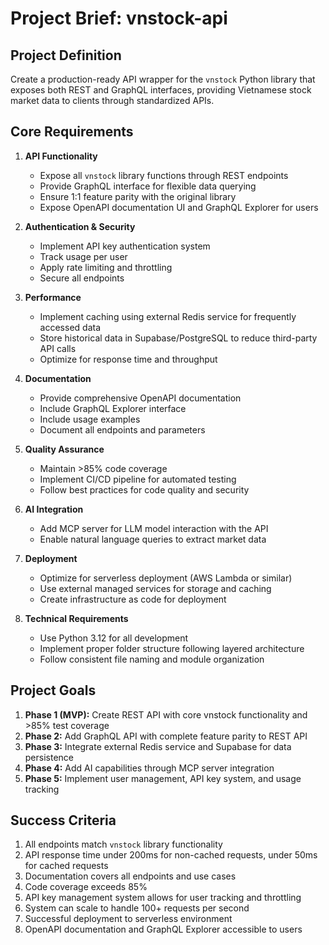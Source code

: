 # Project Brief: vnstock-api

## Project Definition

Create a production-ready API wrapper for the `vnstock` Python library that exposes both REST and GraphQL interfaces, providing Vietnamese stock market data to clients through standardized APIs.

## Core Requirements

1. **API Functionality**

   - Expose all `vnstock` library functions through REST endpoints
   - Provide GraphQL interface for flexible data querying
   - Ensure 1:1 feature parity with the original library
   - Expose OpenAPI documentation UI and GraphQL Explorer for users

2. **Authentication & Security**

   - Implement API key authentication system
   - Track usage per user
   - Apply rate limiting and throttling
   - Secure all endpoints

3. **Performance**

   - Implement caching using external Redis service for frequently accessed data
   - Store historical data in Supabase/PostgreSQL to reduce third-party API calls
   - Optimize for response time and throughput

4. **Documentation**

   - Provide comprehensive OpenAPI documentation
   - Include GraphQL Explorer interface
   - Include usage examples
   - Document all endpoints and parameters

5. **Quality Assurance**

   - Maintain >85% code coverage
   - Implement CI/CD pipeline for automated testing
   - Follow best practices for code quality and security

6. **AI Integration**

   - Add MCP server for LLM model interaction with the API
   - Enable natural language queries to extract market data

7. **Deployment**

   - Optimize for serverless deployment (AWS Lambda or similar)
   - Use external managed services for storage and caching
   - Create infrastructure as code for deployment

8. **Technical Requirements**
   - Use Python 3.12 for all development
   - Implement proper folder structure following layered architecture
   - Follow consistent file naming and module organization

## Project Goals

1. **Phase 1 (MVP):** Create REST API with core vnstock functionality and >85% test coverage
2. **Phase 2:** Add GraphQL API with complete feature parity to REST API
3. **Phase 3:** Integrate external Redis service and Supabase for data persistence
4. **Phase 4:** Add AI capabilities through MCP server integration
5. **Phase 5:** Implement user management, API key system, and usage tracking

## Success Criteria

1. All endpoints match `vnstock` library functionality
2. API response time under 200ms for non-cached requests, under 50ms for cached requests
3. Documentation covers all endpoints and use cases
4. Code coverage exceeds 85%
5. API key management system allows for user tracking and throttling
6. System can scale to handle 100+ requests per second
7. Successful deployment to serverless environment
8. OpenAPI documentation and GraphQL Explorer accessible to users

